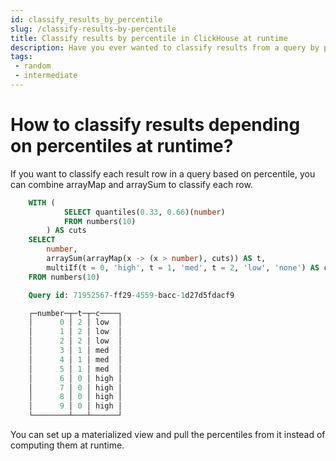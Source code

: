 ```yaml
---
id: classify_results_by_percentile
slug: /classify-results-by-percentile
title: Classify results by percentile in ClickHouse at runtime
description: Have you ever wanted to classify results from a query by percentile? Here's how to do it at runtime in ClickHouse.
tags: 
 - random
 - intermediate
---
```


# How to classify results depending on percentiles at runtime?

If you want to classify each result row in a query based on percentile, you can combine arrayMap and arraySum to classify each row.

```sql
    WITH (
            SELECT quantiles(0.33, 0.66)(number)
            FROM numbers(10)
        ) AS cuts
    SELECT
        number,
        arraySum(arrayMap(x -> (x > number), cuts)) AS t,
        multiIf(t = 0, 'high', t = 1, 'med', t = 2, 'low', 'none') AS c
    FROM numbers(10)

    Query id: 71952567-ff29-4559-bacc-1d27d5fdacf9

    ┌─number─┬─t─┬─c────┐
    │      0 │ 2 │ low  │
    │      1 │ 2 │ low  │
    │      2 │ 2 │ low  │
    │      3 │ 1 │ med  │
    │      4 │ 1 │ med  │
    │      5 │ 1 │ med  │
    │      6 │ 0 │ high │
    │      7 │ 0 │ high │
    │      8 │ 0 │ high │
    │      9 │ 0 │ high │
    └────────┴───┴──────┘
```

You can set up a materialized view and pull the percentiles from it instead of computing them at runtime.
